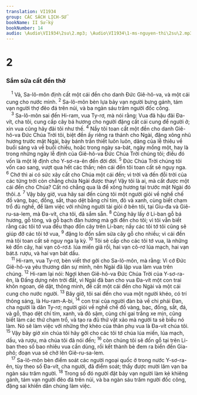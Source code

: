 ```yaml
---
translation: VI1934
group: CÁC SÁCH LỊCH-SỬ
bookName: II Sử-ký 
bookNumber: 14
audio: \Audio\VI1934\2su\2.mp3; \Audio\VI1934\1-ms-nguyen-thi\2su\2.mp3
---
```


<div class="title"><h1>2</h1><h3>Sắm sửa cất đền thờ</h3></div>
<span class="verse 2su_2_1"> <sup>1</sup> Vả, Sa-lô-môn định cất một cái đền cho danh Đức Giê-hô-va, và một cái cung cho nước mình. </span>
<span class="verse 2su_2_2"><sup>2</sup> Sa-lô-môn bèn lựa bảy vạn người bưng gánh, tám vạn người thợ đẽo đá trên núi, và ba ngàn sáu trăm người đốc công. <br/></span>
<span class="verse 2su_2_3"> <sup>3</sup> Sa-lô-môn sai đến Hi-ram, vua Ty-rơ, mà nói rằng: Vua đã hậu đãi Đa-vít, cha tôi, cung cấp cây bá hương cho người đặng cất cái cung để người ở; xin vua cũng hãy đãi tôi như thế. </span>
<span class="verse 2su_2_4"><sup>4</sup> Nầy tôi toan cất một đền cho danh Giê-hô-va Đức Chúa Trời tôi, biệt đền ấy riêng ra thánh cho Ngài, đặng xông nhũ hương trước mặt Ngài, bày bánh trần thiết luôn luôn, dâng của lễ thiêu về buổi sáng và về buổi chiều, hoặc trong ngày sa-bát, ngày mồng một, hay là trong những ngày lễ định của Giê-hô-va Đức Chúa Trời chúng tôi; điều đó vốn là một lệ định cho Y-sơ-ra-ên đến đời đời. </span>
<span class="verse 2su_2_5"><sup>5</sup> Đức Chúa Trời chúng tôi vốn cao sang, vượt qua hết các thần; nên cái đền tôi toan cất sẽ nguy nga. </span>
<span class="verse 2su_2_6"><sup>6</sup> Chớ thì ai có sức xây cất cho Chúa một cái đền; vì trời và đến đỗi trời của các từng trời còn chẳng chứa Ngài được thay! Vậy tôi là ai, mà cất được một cái đền cho Chúa? Cất nó chẳng qua là để xông hương tại trước mặt Ngài đó thôi.<a data-toggle="tooltip" data-placement="bottom" title="1Vua 8:27; 2Su 6:18">⚓</a></span>
<span class="verse 2su_2_7"><sup>7</sup> Vậy bây giờ, vua hãy sai đến cùng tôi một người giỏi về nghề chế đồ vàng, bạc, đồng, sắt, thạo dệt bằng chỉ tím, đỏ và xanh, cùng biết chạm trổ đủ nghề, để làm việc với những người tài giỏi ở bên tôi, tại Giu-đa và Giê-ru-sa-lem, mà Đa-vít, cha tôi, đã sắm sẵn. </span>
<span class="verse 2su_2_8"><sup>8</sup> Cũng hãy lấy ở Li-ban gỗ bá hương, gỗ tòng, và gỗ bạch đàn hương mà gởi đến cho tôi; vì tôi vẫn biết rằng các tôi tớ vua đều thạo đốn cây trên Li-ban; nầy các tôi tớ tôi cũng sẽ giúp đỡ các tôi tớ vua, </span>
<span class="verse 2su_2_9"><sup>9</sup> đặng lo đốn sắm sửa cây gỗ cho nhiều; vì cái đền mà tôi toan cất sẽ nguy nga lạ kỳ. </span>
<span class="verse 2su_2_10"><sup>10</sup> Tôi sẽ cấp cho các tôi tớ vua, là những kẻ đốn cây, hai vạn cô-rơ<a data-toggle="tooltip" data-placement="bottom" title="Một cô-rơ khoảng 240 lít">⚓</a> lúa miến giã rồi, hai vạn cô-rơ lúa mạch, hai vạn bát<a data-toggle="tooltip" data-placement="bottom" title="Một bát, cũng gọi là ê-pha, khoảng 24 lít">⚓</a> rượu, và hai vạn bát dầu. <br/></span>
<span class="verse 2su_2_11"> <sup>11</sup> Hi-ram, vua Ty-rơ, bèn viết thơ gởi cho Sa-lô-môn, mà rằng: Vì cớ Đức Giê-hô-va yêu thương dân sự mình, nên Ngài đã lập vua làm vua trên chúng. </span>
<span class="verse 2su_2_12"><sup>12</sup> Hi-ram lại nói: Ngợi khen Giê-hô-va Đức Chúa Trời của Y-sơ-ra-ên, là Đấng dựng nên trời đất, vì Ngài đã ban cho vua Đa-vít một con trai khôn ngoan, dẽ dặt, thông minh, để cất một cái đền cho Ngài và một cái cung cho nước người. </span>
<span class="verse 2su_2_13"><sup>13</sup> Bây giờ, tôi sai đến cho vua một người khéo, có trí thông sáng, là Hu-ram-A-bi, </span>
<span class="verse 2su_2_14"><sup>14</sup> con trai của người đàn bà về chi phái Đan, cha người là dân Ty-rơ; người giỏi về nghề chế đồ vàng, bạc, đồng, sắt, đá, và gỗ, thạo dệt chỉ tím, xanh, và đỏ sậm, cùng chỉ gai trắng xe mịn, cũng biết làm các thứ chạm trổ, và tạo ra đủ thứ vật xảo mà người ta sẽ biểu nó làm. Nó sẽ làm việc với những thợ khéo của thân phụ vua là Đa-vít chúa tôi. </span>
<span class="verse 2su_2_15"><sup>15</sup> Vậy bây giờ xin chúa tôi hãy gởi cho các tôi tớ chúa lúa miến, lúa mạch, dầu, và rượu, mà chúa tôi đã nói đến; </span>
<span class="verse 2su_2_16"><sup>16</sup> còn chúng tôi sẽ đốn gỗ tại trên Li-ban theo số bao nhiêu vua cần dùng, rồi kết thành bè đem ra biển đến Gia-phô; đoạn vua sẽ chở lên Giê-ru-sa-lem. <br/></span>
<span class="verse 2su_2_17"> <sup>17</sup> Sa-lô-môn bèn điểm soát các người ngoại quốc ở trong nước Y-sơ-ra-ên, tùy theo số Đa-vít, cha người, đã điểm soát; thấy được mười lăm vạn ba ngàn sáu trăm người. </span>
<span class="verse 2su_2_18"><sup>18</sup> Trong số đó người đặt bảy vạn người làm kẻ khiêng gánh, tám vạn người đẽo đá trên núi, và ba ngàn sáu trăm người đốc công, đặng sai khiến dân chúng làm việc. <br/></span>
